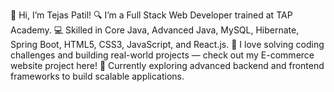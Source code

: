 👋 Hi, I’m Tejas Patil!
🔍 I’m a Full Stack Web Developer trained at TAP Academy.
💻 Skilled in Core Java, Advanced Java, MySQL, Hibernate, Spring Boot, HTML5, CSS3, JavaScript, and React.js.
🚀 I love solving coding challenges and building real-world projects — check out my E-commerce website project here!
🌱 Currently exploring advanced backend and frontend frameworks to build scalable applications.

<!---
TejaS018Mr/TejaS018Mr is a ✨ special ✨ repository because its `README.md` (this file) appears on your GitHub profile.
You can click the Preview link to take a look at your changes.
--->
